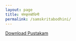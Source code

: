 ```yaml
---
layout: page
title: संस्कृतबोधिनी
permalink: /samskritabodhini/
---
```

[Download Pustakam](/assets/chittoor-2-अभिज्ञ/sanskritabodhini/1343654-Sanskritabodhini_-_2_-_Book.pdf)